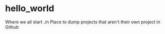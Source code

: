 # hello_world
Where we all start ./n
Place to dump projects that aren't their own project in Github
